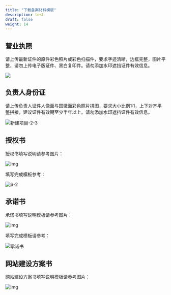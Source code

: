 ```yaml
---
title: "下载备案材料模版"
description: test
draft: false
weight: 14
---
```




## 营业执照

请上传最新证件的原件彩色照片或彩色扫描件，要求字迹清晰，边框完整，图片平整，请勿上传电子版证件、黑白复印件。请勿添加水印遮挡证件有效信息。

![](../../_images/license.png)

## 负责人身份证

请上传负责人证件人像面与国徽面彩色照片拼图，要求大小比例1:1，上下对齐平整拼接，建议证件有效期至少半年以上。请勿添加水印遮挡证件有效信息。

![新建项目-2-3](../../_images/id.png)

## 授权书

授权书填写说明请参考图片：

![img](../../_images/letter_of_authorization.png)

填写完成模板参考：

![6-2](../../_images/letter_of_authorization_2.png)

## 承诺书

承诺书填写说明模板请参考图片：

![img](../../_images/commitment.png)

填写完成模板请参考：

![承诺书](../../_images/commitment_2.png)

## 网站建设方案书

网站建设方案书填写说明模板请参考图片：

![img](../../_images/website_solution.png)

